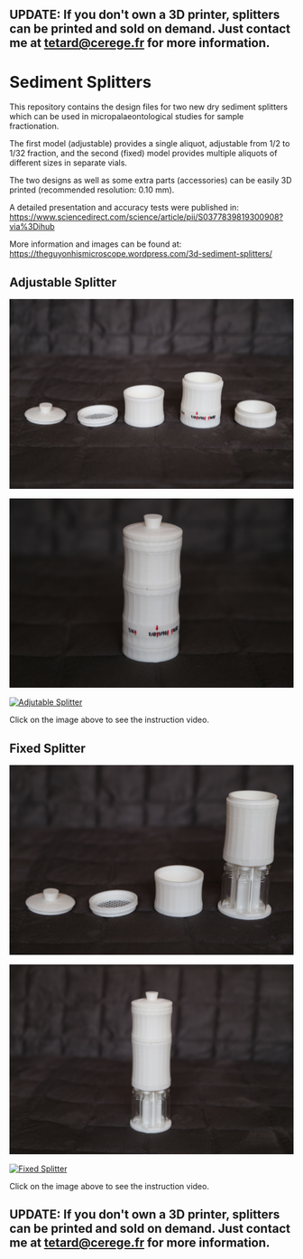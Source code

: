 ## UPDATE: If you don't own a 3D printer, splitters can be printed and sold on demand. Just contact me at tetard@cerege.fr for more information.


# Sediment Splitters

This repository contains the design files for two new dry sediment splitters which can be used in micropalaeontological studies for sample fractionation.

The first model (adjustable) provides a single aliquot, adjustable from 1/2 to 1/32 fraction, and the second (fixed) model provides multiple aliquots of different sizes in separate vials.

The two designs as well as some extra parts (accessories) can be easily 3D printed (recommended resolution: 0.10 mm).

A detailed presentation and accuracy tests were published in: https://www.sciencedirect.com/science/article/pii/S0377839819300908?via%3Dihub

More information and images can be found at: https://theguyonhismicroscope.wordpress.com/3d-sediment-splitters/

## Adjustable Splitter

![AdjustableSplitterParts](adjustable_parts.jpg "Adjustable Splitter Parts")

![AdjustableSplitterWhole](adjustable_whole.jpg "Adjustable Splitter Whole")

[![Adjutable Splitter](https://i.imgur.com/HpgqUH7.png)](https://youtu.be/wMSDQfF5-Y8 "Adjustable Splitter")

Click on the image above to see the instruction video.

## Fixed Splitter

![FixedSplitterParts](fixed_parts.jpg "Fixed Splitter Parts")

![FixedSplitterWhole](fixed_whole.jpg "Fixed Splitter Whole")

[![Fixed Splitter](https://i.imgur.com/77N3Q1R.png)](https://youtu.be/7vonAb4hXPM "Fixed Splitter")

Click on the image above to see the instruction video.


## UPDATE: If you don't own a 3D printer, splitters can be printed and sold on demand. Just contact me at tetard@cerege.fr for more information.

